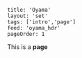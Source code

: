 ```
title: 'Oyama'
layout: 'set'
tags: ['intro','page']
feed: 'oyama_hdr'
pageOrder: 1
```

This is a **page**
